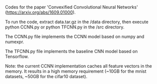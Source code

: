 Codes for the paper 'Convexified Convolutional Neural Networks' (https://arxiv.org/abs/1609.01000).

To run the code, extract data.tar.gz in the /data directory, then execute python CCNN.py or python TFCNN.py in the /src directory.

The CCNN.py file implements the CCNN model based on numpy and numexpr.

The TFCNN.py file implements the baseline CNN model based on Tensorflow.

Note: the current CCNN implementation caches all feature vectors in the memory. It results in a high memory requirement (~10GB for the mnist datasets, ~50GB for the cifar10 dataset).


